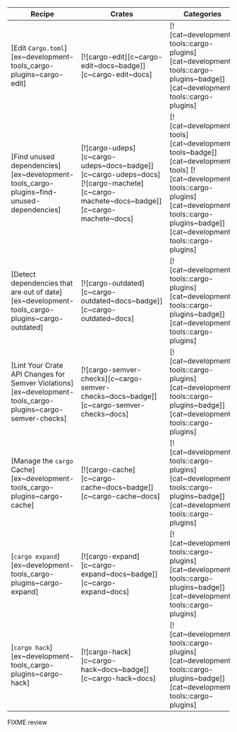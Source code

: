 | Recipe | Crates | Categories |
|--------|--------|------------|
| [Edit `Cargo.toml`][ex~development-tools_cargo-plugins~cargo-edit] | [![cargo-edit][c~cargo-edit~docs~badge]][c~cargo-edit~docs] | [![cat~development-tools::cargo-plugins][cat~development-tools::cargo-plugins~badge]][cat~development-tools::cargo-plugins] |
| [Find unused dependencies][ex~development-tools_cargo-plugins~find-unused-dependencies] | [![cargo-udeps][c~cargo-udeps~docs~badge]][c~cargo-udeps~docs] [![cargo-machete][c~cargo-machete~docs~badge]][c~cargo-machete~docs] | [![cat~development-tools][cat~development-tools~badge]][cat~development-tools] [![cat~development-tools::cargo-plugins][cat~development-tools::cargo-plugins~badge]][cat~development-tools::cargo-plugins] |
| [Detect dependencies that are out of date][ex~development-tools_cargo-plugins~cargo-outdated] | [![cargo-outdated][c~cargo-outdated~docs~badge]][c~cargo-outdated~docs] | [![cat~development-tools::cargo-plugins][cat~development-tools::cargo-plugins~badge]][cat~development-tools::cargo-plugins] |
| [Lint Your Crate API Changes for Semver Violations][ex~development-tools_cargo-plugins~cargo-semver-checks] | [![cargo-semver-checks][c~cargo-semver-checks~docs~badge]][c~cargo-semver-checks~docs] | [![cat~development-tools::cargo-plugins][cat~development-tools::cargo-plugins~badge]][cat~development-tools::cargo-plugins] |
| [Manage the `cargo` Cache][ex~development-tools_cargo-plugins~cargo-cache] | [![cargo-cache][c~cargo-cache~docs~badge]][c~cargo-cache~docs] | [![cat~development-tools::cargo-plugins][cat~development-tools::cargo-plugins~badge]][cat~development-tools::cargo-plugins] |
| [`cargo expand`][ex~development-tools_cargo-plugins~cargo-expand] | [![cargo-expand][c~cargo-expand~docs~badge]][c~cargo-expand~docs] | [![cat~development-tools::cargo-plugins][cat~development-tools::cargo-plugins~badge]][cat~development-tools::cargo-plugins] |
| [`cargo hack`][ex~development-tools_cargo-plugins~cargo-hack] | [![cargo-hack][c~cargo-hack~docs~badge]][c~cargo-hack~docs] | [![cat~development-tools::cargo-plugins][cat~development-tools::cargo-plugins~badge]][cat~development-tools::cargo-plugins] |

<div class="hidden">
FIXME review
</div>
